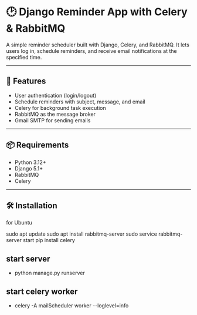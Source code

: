 # 🕑 Django Reminder App with Celery & RabbitMQ

A simple reminder scheduler built with Django, Celery, and RabbitMQ. It lets users log in, schedule reminders,
and receive email notifications at the specified time.

---

## 🚀 Features

- User authentication (login/logout)
- Schedule reminders with subject, message, and email
- Celery for background task execution
- RabbitMQ as the message broker
- Gmail SMTP for sending emails

---

## 📦 Requirements

- Python 3.12+
- Django 5.1+
- RabbitMQ
- Celery

---

## 🛠️ Installation
for Ubuntu

sudo apt update
sudo apt install rabbitmq-server
sudo service rabbitmq-server start
pip install celery


## start server 
- python manage.py runserver

## start celery worker
- celery -A mailScheduler worker --loglevel=info
